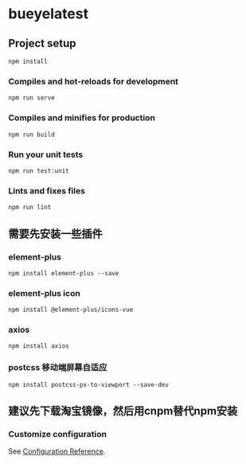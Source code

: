 # bueyelatest

## Project setup
```
npm install
```

### Compiles and hot-reloads for development
```
npm run serve
```

### Compiles and minifies for production
```
npm run build
```

### Run your unit tests
```
npm run test:unit
```

### Lints and fixes files
```
npm run lint
```
## 需要先安装一些插件  
### element-plus
```
npm install element-plus --save
```
### element-plus icon
```
npm install @element-plus/icons-vue
```

### axios
```
npm install axios
```
### postcss 移动端屏幕自适应
```
npm install postcss-px-to-viewport --save-dev
``` 

## 建议先下载淘宝镜像，然后用cnpm替代npm安装
### Customize configuration
See [Configuration Reference](https://cli.vuejs.org/config/).
